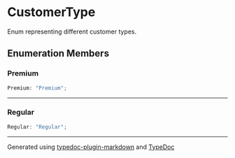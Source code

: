 # CustomerType

Enum representing different customer types.

## Enumeration Members

### Premium

```ts
Premium: "Premium";
```

***

### Regular

```ts
Regular: "Regular";
```

***

Generated using [typedoc-plugin-markdown](https://www.npmjs.com/package/typedoc-plugin-markdown) and [TypeDoc](https://typedoc.org/)
